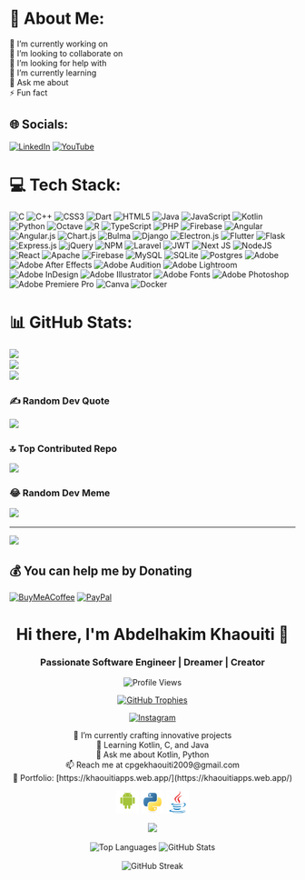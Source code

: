 # 💫 About Me:
🔭 I’m currently working on<br>👯 I’m looking to collaborate on<br>🤝 I’m looking for help with<br>🌱 I’m currently learning<br>💬 Ask me about<br>⚡ Fun fact


## 🌐 Socials:
[![LinkedIn](https://img.shields.io/badge/LinkedIn-%230077B5.svg?logo=linkedin&logoColor=white)](https://linkedin.com/in/khaouitiabdelhakim) [![YouTube](https://img.shields.io/badge/YouTube-%23FF0000.svg?logo=YouTube&logoColor=white)](https://youtube.com/@khaouitiabdelhakim) 

# 💻 Tech Stack:
![C](https://img.shields.io/badge/c-%2300599C.svg?style=flat&logo=c&logoColor=white) ![C++](https://img.shields.io/badge/c++-%2300599C.svg?style=flat&logo=c%2B%2B&logoColor=white) ![CSS3](https://img.shields.io/badge/css3-%231572B6.svg?style=flat&logo=css3&logoColor=white) ![Dart](https://img.shields.io/badge/dart-%230175C2.svg?style=flat&logo=dart&logoColor=white) ![HTML5](https://img.shields.io/badge/html5-%23E34F26.svg?style=flat&logo=html5&logoColor=white) ![Java](https://img.shields.io/badge/java-%23ED8B00.svg?style=flat&logo=openjdk&logoColor=white) ![JavaScript](https://img.shields.io/badge/javascript-%23323330.svg?style=flat&logo=javascript&logoColor=%23F7DF1E) ![Kotlin](https://img.shields.io/badge/kotlin-%237F52FF.svg?style=flat&logo=kotlin&logoColor=white) ![Python](https://img.shields.io/badge/python-3670A0?style=flat&logo=python&logoColor=ffdd54) ![Octave](https://img.shields.io/badge/OCTAVE-darkblue?style=flat&logo=octave&logoColor=fcd683) ![R](https://img.shields.io/badge/r-%23276DC3.svg?style=flat&logo=r&logoColor=white) ![TypeScript](https://img.shields.io/badge/typescript-%23007ACC.svg?style=flat&logo=typescript&logoColor=white) ![PHP](https://img.shields.io/badge/php-%23777BB4.svg?style=flat&logo=php&logoColor=white) ![Firebase](https://img.shields.io/badge/firebase-%23039BE5.svg?style=flat&logo=firebase) ![Angular](https://img.shields.io/badge/angular-%23DD0031.svg?style=flat&logo=angular&logoColor=white) ![Angular.js](https://img.shields.io/badge/angular.js-%23E23237.svg?style=flat&logo=angularjs&logoColor=white) ![Chart.js](https://img.shields.io/badge/chart.js-F5788D.svg?style=flat&logo=chart.js&logoColor=white) ![Bulma](https://img.shields.io/badge/bulma-00D0B1?style=flat&logo=bulma&logoColor=white) ![Django](https://img.shields.io/badge/django-%23092E20.svg?style=flat&logo=django&logoColor=white) ![Electron.js](https://img.shields.io/badge/Electron-191970?style=flat&logo=Electron&logoColor=white) ![Flutter](https://img.shields.io/badge/Flutter-%2302569B.svg?style=flat&logo=Flutter&logoColor=white) ![Flask](https://img.shields.io/badge/flask-%23000.svg?style=flat&logo=flask&logoColor=white) ![Express.js](https://img.shields.io/badge/express.js-%23404d59.svg?style=flat&logo=express&logoColor=%2361DAFB) ![jQuery](https://img.shields.io/badge/jquery-%230769AD.svg?style=flat&logo=jquery&logoColor=white) ![NPM](https://img.shields.io/badge/NPM-%23CB3837.svg?style=flat&logo=npm&logoColor=white) ![Laravel](https://img.shields.io/badge/laravel-%23FF2D20.svg?style=flat&logo=laravel&logoColor=white) ![JWT](https://img.shields.io/badge/JWT-black?style=flat&logo=JSON%20web%20tokens) ![Next JS](https://img.shields.io/badge/Next-black?style=flat&logo=next.js&logoColor=white) ![NodeJS](https://img.shields.io/badge/node.js-6DA55F?style=flat&logo=node.js&logoColor=white) ![React](https://img.shields.io/badge/react-%2320232a.svg?style=flat&logo=react&logoColor=%2361DAFB) ![Apache](https://img.shields.io/badge/apache-%23D42029.svg?style=flat&logo=apache&logoColor=white) ![Firebase](https://img.shields.io/badge/Firebase-039BE5?style=flat&logo=Firebase&logoColor=white) ![MySQL](https://img.shields.io/badge/mysql-%2300000f.svg?style=flat&logo=mysql&logoColor=white) ![SQLite](https://img.shields.io/badge/sqlite-%2307405e.svg?style=flat&logo=sqlite&logoColor=white) ![Postgres](https://img.shields.io/badge/postgres-%23316192.svg?style=flat&logo=postgresql&logoColor=white) ![Adobe](https://img.shields.io/badge/adobe-%23FF0000.svg?style=flat&logo=adobe&logoColor=white) ![Adobe After Effects](https://img.shields.io/badge/Adobe%20After%20Effects-9999FF.svg?style=flat&logo=Adobe%20After%20Effects&logoColor=white) ![Adobe Audition](https://img.shields.io/badge/Adobe%20Audition-9999FF.svg?style=flat&logo=Adobe%20Audition&logoColor=white) ![Adobe Lightroom](https://img.shields.io/badge/Adobe%20Lightroom-31A8FF.svg?style=flat&logo=Adobe%20Lightroom&logoColor=white) ![Adobe InDesign](https://img.shields.io/badge/Adobe%20InDesign-49021F?style=flat&logo=adobeindesign&logoColor=FF3366) ![Adobe Illustrator](https://img.shields.io/badge/adobe%20illustrator-%23FF9A00.svg?style=flat&logo=adobe%20illustrator&logoColor=white) ![Adobe Fonts](https://img.shields.io/badge/Adobe%20Fonts-000B1D.svg?style=flat&logo=Adobe%20Fonts&logoColor=white) ![Adobe Photoshop](https://img.shields.io/badge/adobe%20photoshop-%2331A8FF.svg?style=flat&logo=adobe%20photoshop&logoColor=white) ![Adobe Premiere Pro](https://img.shields.io/badge/Adobe%20Premiere%20Pro-9999FF.svg?style=flat&logo=Adobe%20Premiere%20Pro&logoColor=white) ![Canva](https://img.shields.io/badge/Canva-%2300C4CC.svg?style=flat&logo=Canva&logoColor=white) ![Docker](https://img.shields.io/badge/docker-%230db7ed.svg?style=flat&logo=docker&logoColor=white)
# 📊 GitHub Stats:
![](https://github-readme-stats.vercel.app/api?username=khaouitiabdelhakim&theme=default&hide_border=false&include_all_commits=true&count_private=true)<br/>
![](https://github-readme-streak-stats.herokuapp.com/?user=khaouitiabdelhakim&theme=default&hide_border=false)<br/>
![](https://github-readme-stats.vercel.app/api/top-langs/?username=khaouitiabdelhakim&theme=default&hide_border=false&include_all_commits=true&count_private=true&layout=compact)

### ✍️ Random Dev Quote
![](https://quotes-github-readme.vercel.app/api?type=horizontal&theme=radical)

### 🔝 Top Contributed Repo
![](https://github-contributor-stats.vercel.app/api?username=khaouitiabdelhakim&limit=5&theme=dark_dimmed&combine_all_yearly_contributions=true)

### 😂 Random Dev Meme
<img src='https://randommeme-five.vercel.app/' style="height: 400px;"/>

---
[![](https://visitcount.itsvg.in/api?id=khaouitiabdelhakim&icon=0&color=0)](https://visitcount.itsvg.in)

  ## 💰 You can help me by Donating
  [![BuyMeACoffee](https://img.shields.io/badge/Buy%20Me%20a%20Coffee-ffdd00?style=for-the-badge&logo=buy-me-a-coffee&logoColor=black)](https://buymeacoffee.com/kh.abdelhakim) [![PayPal](https://img.shields.io/badge/PayPal-00457C?style=for-the-badge&logo=paypal&logoColor=white)](https://paypal.me/abdelhakimkhaouiti62@gmail.com) 

  
<!-- Proudly created with GPRM ( https://gprm.itsvg.in ) -->






















<!-- Header -->
<h1 align="center">Hi there, I'm Abdelhakim Khaouiti 👋</h1>
<h3 align="center">Passionate Software Engineer | Dreamer | Creator</h3>

<!-- Profile Views Counter -->
<p align="center">
  <img src="https://komarev.com/ghpvc/?username=khaouitiabdelhakim&label=Profile%20views&color=0e75b6&style=flat" alt="Profile Views" />
</p>

<!-- GitHub Trophies -->
<p align="center">
  <a href="https://github.com/ryo-ma/github-profile-trophy">
    <img src="https://github-profile-trophy.vercel.app/?username=khaouitiabdelhakim" alt="GitHub Trophies" />
  </a>
</p>

<!-- Social Links -->
<p align="center">
  <a href="https://instagram.com/khaouitiabdelhakim">
    <img src="https://img.shields.io/badge/-khaouitiabdelhakim-%23E4405F?style=flat-square&logo=instagram&logoColor=white" alt="Instagram" />
  </a>
  <!-- Add more social links here -->
</p>

<!-- About Me -->
<p align="center">
  🔭 I’m currently crafting innovative projects<br />
  🌱 Learning Kotlin, C, and Java<br />
  💬 Ask me about Kotlin, Python<br />
  📫 Reach me at cpgekhaouiti2009@gmail.com<br />
  🚀 Portfolio: [https://khaouitiapps.web.app/](https://khaouitiapps.web.app/)
</p>

<!-- Languages and Tools -->
<p align="center">
  <img src="https://raw.githubusercontent.com/devicons/devicon/master/icons/android/android-original-wordmark.svg" alt="Android" width="40" height="40"/>
  <!-- Add more icons for your languages and tools here -->
  <img src="https://raw.githubusercontent.com/devicons/devicon/master/icons/python/python-original.svg" alt="Python" width="40" height="40"/>
  <!-- Add other programming language icons here -->
  <img src="https://raw.githubusercontent.com/devicons/devicon/master/icons/java/java-original.svg" alt="Java" width="40" height="40"/>
  <!-- Add Adobe products and more icons here -->
</p>

<!-- Support -->
<p align="center">
<a target="_blank" href="https://www.buymeacoffee.com/kh.abdelhakim"><img src="https://img.buymeacoffee.com/button-api/?text=Buy me a pizza&emoji=🍕&slug=kh.abdelhakim&button_colour=FFDD00&font_colour=000000&font_family=Poppins&outline_colour=000000&coffee_colour=ffffff" /></a>
</p>

<!-- Stats -->
<p align="center">
  <img align="center" src="https://github-readme-stats.vercel.app/api/top-langs?username=khaouitiabdelhakim&show_icons=true&locale=en&layout=compact" alt="Top Languages" />
  <img align="center" src="https://github-readme-stats.vercel.app/api?username=khaouitiabdelhakim&show_icons=true&locale=en" alt="GitHub Stats" />
</p>

<!-- Streak -->
<p align="center">
  <img align="center" src="https://github-readme-streak-stats.herokuapp.com/?user=khaouitiabdelhakim" alt="GitHub Streak" />
</p>
